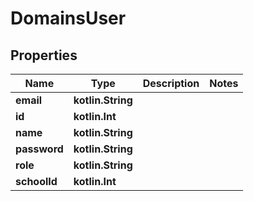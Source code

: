 
# DomainsUser

## Properties
| Name | Type | Description | Notes |
| ------------ | ------------- | ------------- | ------------- |
| **email** | **kotlin.String** |  |  |
| **id** | **kotlin.Int** |  |  |
| **name** | **kotlin.String** |  |  |
| **password** | **kotlin.String** |  |  |
| **role** | **kotlin.String** |  |  |
| **schoolId** | **kotlin.Int** |  |  |



